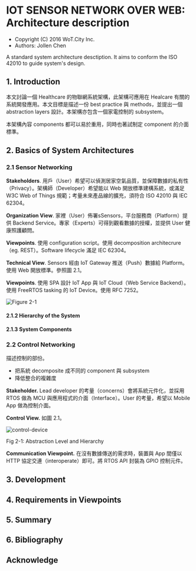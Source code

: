 # IOT SENSOR NETWORK OVER WEB: Architecture description

* Copyright (C) 2016 WoT.City Inc.
* Authors: Jollen Chen

A standard system architecture desctiption. It aims to conform the ISO 42010 to guide system's design.

## 1. Introduction

本文討論一個 Healthcare 的物聯網系統架構，此架構可應用在 Healcare 有關的系統開發應用。本文目標是描述一份 best practice 與 methods，並提出一個 abstraction layers 設計。本架構亦包含一個家電控制的 subsystem。

本架構內容 components 都可以易於重用，同時也著試制定 component 的介面標準。

## 2. Basics of System Architectures

### 2.1 Sensor Networking

**Stakeholders**. 用戶（User）希望可以偵測居家空氣品質，並保障數據的私有性（Privacy）。架構師（Developer）希望能以 Web 開放標準建構系統，或滿足 W3C Web of Things 規範；考量未來產品線的擴充，須符合 ISO 42010 與 IEC 62304。

**Organization View**. 家裡（User）佈署sSensors，平台服務商（Platform）提供 Backend Service。專家（Experts）可得到觀看數據的授權，並提供 User 健康照護顧問。

**Viewpoints**. 使用 configuration script。使用 decomposition architecrure（eg. REST）。Software lifecycle 滿足 IEC 62304。

**Technical View**. Sensors 經由 IoT Gateway 推送（Push）數據給 Platform。使用 Web 開放標準。參照圖 2.1。

**Viewpoints**. 使用 SPA 設計 IoT App 與 IoT Cloud（Web Service Backend）。使用 FreeRTOS tasking 的 IoT Device。使用 RFC 7252。

![Figure 2-1](https://wotcity.com/images/block/coap-lwm2m.png)

#### 2.1.2 Hierarchy of the System
#### 2.1.3 System Components

### 2.2 Control Networking

描述控制的部份。
* 把系統 decomposite 成不同的 component 與 subsystem
* 降低整合的複雜度

**Stakeholder.** Lead developer 的考量（concerns）會將系統元件化，並採用 RTOS 做為 MCU 與應用程式的介面（Interface）。User 的考量，希望以 Mobile App 做為控制介面。

**Control View.** 如圖 2.1。

![control-device](https://cloud.githubusercontent.com/assets/1126021/12474758/818b1056-c058-11e5-92e0-3b79906a0439.png)

Fig 2-1: Abstraction Level and Hierarchy


**Communication Viewpoint.** 在沒有數據傳送的需求時，裝置與 App 間僅以 HTTP 協定交連（interoperate）即可。將 RTOS API 封裝為 GPIO 控制元件。

## 3. Development

## 4. Requirements in Viewpoints

## 5. Summary

## 6. Bibliography

## Acknowledge


